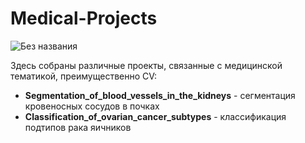 # Medical-Projects

![Без названия](https://github.com/falsednk/Medical-Projects/assets/87853781/beaa708c-e435-4f9a-8268-6d4df2b8dcd1)

Здесь собраны различные проекты, связанные с медицинской тематикой, преимущественно СV:
 - **Segmentation_of_blood_vessels_in_the_kidneys** - сегментация кровеносных сосудов в почках
 - **Сlassification_of_ovarian_cancer_subtypes** - классификация подтипов рака яичников
